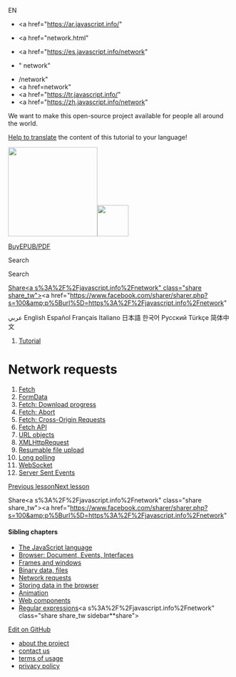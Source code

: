 EN

- <a href="https://ar.javascript.info/"
- <a href="network.html"
- <a href="https://es.javascript.info/network"

- "
  network"

<!-- -->

- /network"
- <a href=network"
- <a href="https://tr.javascript.info/"
- <a href="https://zh.javascript.info/network"

We want to make this open-source project available for people all around the world.

[Help to translate](translate.html) the content of this tutorial to your language!

<a href="index.html" class="sitetoolbar__link sitetoolbar__link_logo"><img src="img/sitetoolbar__logo_en.svg" class="sitetoolbar__logo sitetoolbar__logo_normal" width="200" /><img src="img/sitetoolbar__logo_small_en.svg" class="sitetoolbar__logo sitetoolbar__logo_small" width="70" /></a>

<a href="ebook.html" class="buy-book-button"><span class="buy-book-button__extra-text">Buy</span>EPUB/PDF</a>

Search

Search

<a href="tutorial/map.html" class="map">

<span class="share-icons__title">Share</span><a s%3A%2F%2Fjavascript.info%2Fnetwork" class="share share_tw"></a><a href="https://www.facebook.com/sharer/sharer.php?s=100&amp;p%5Burl%5D=https%3A%2F%2Fjavascript.info%2Fnetwork" </a>

عربي English Español Français Italiano 日本語 한국어 Русский Türkçe 简体中文

1.  <a href="index.html" class="breadcrumbs__link"><span class="breadcrumbs__hidden-text">Tutorial</span></a>

# Network requests

1.  <a href="fetch.html" class="lessons-list__link">Fetch</a>
2.  <a href="formdata.html" class="lessons-list__link">FormData</a>
3.  <a href="fetch-progress.html" class="lessons-list__link">Fetch: Download progress</a>
4.  <a href="fetch-abort.html" class="lessons-list__link">Fetch: Abort</a>
5.  <a href="fetch-crossorigin.html" class="lessons-list__link">Fetch: Cross-Origin Requests</a>
6.  <a href="fetch-api.html" class="lessons-list__link">Fetch API</a>
7.  <a href="url.html" class="lessons-list__link">URL objects</a>
8.  <a href="xmlhttprequest.html" class="lessons-list__link">XMLHttpRequest</a>
9.  <a href="resume-upload.html" class="lessons-list__link">Resumable file upload</a>
10. <a href="long-polling.html" class="lessons-list__link">Long polling</a>
11. <a href="websocket.html" class="lessons-list__link">WebSocket</a>
12. <a href="server-sent-events.html" class="lessons-list__link">Server Sent Events</a>

<a href="file.html" class="page__nav page__nav_prev"><span class="page__nav-text"><span class="page__nav-text-shortcut"></span></span><span class="page__nav-text-alternate">Previous lesson</span></a><a href="fetch.html" class="page__nav page__nav_next"><span class="page__nav-text"><span class="page__nav-text-shortcut"></span></span><span class="page__nav-text-alternate">Next lesson</span></a>

<span class="share-icons__title">Share</span><a s%3A%2F%2Fjavascript.info%2Fnetwork" class="share share_tw"></a><a href="https://www.facebook.com/sharer/sharer.php?s=100&amp;p%5Burl%5D=https%3A%2F%2Fjavascript.info%2Fnetwork" </a>

<a href="tutorial/map.html" class="map">

<a href="tutorial/map.html" class="map"></a>

#### Sibling chapters

- <a href="js.html" class="sidebar__link">The JavaScript language</a>
- <a href="ui.html" class="sidebar__link">Browser: Document, Events, Interfaces</a>
- <a href="frames-and-windows.html" class="sidebar__link">Frames and windows</a>
- <a href="binary.html" class="sidebar__link">Binary data, files</a>
- <a href="network.html" class="sidebar__link">Network requests</a>
- <a href="data-storage.html" class="sidebar__link">Storing data in the browser</a>
- <a href="animation.html" class="sidebar__link">Animation</a>
- <a href="web-components.html" class="sidebar__link">Web components</a>
- <a href="regular-expressions.html" class="sidebar__link">Regular expressions</a><a s%3A%2F%2Fjavascript.info%2Fnetwork" class="share share_tw sidebar**share"></a><a href="https://www.facebook.com/sharer/sharer.php?s=100&amp;p%5Burl%5D=https%3A%2F%2Fjavascript.info%2Fnetwork" class="share share_fb sidebar**share"></a>

<a href="https://github.com/javascript-tutorial/en.javascript.info/blob/master/5-network" class="sidebar__link">Edit on GitHub</a>

- <a href="about.html" class="page-footer__link">about the project</a>
- <a href="about.html#contact-us" class="page-footer__link">contact us</a>
- <a href="terms.html" class="page-footer__link">terms of usage</a>
- <a href="privacy.html" class="page-footer__link">privacy policy</a>
